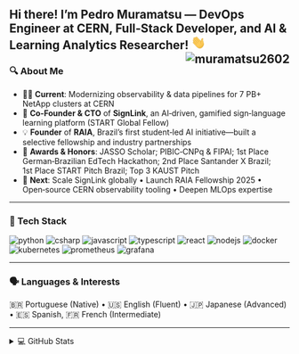 <h2 align="left">
  Hi there! I’m Pedro Muramatsu — DevOps Engineer at CERN, Full‑Stack Developer, and AI & Learning Analytics Researcher! <img src="https://github.com/ABSphreak/ABSphreak/blob/master/gifs/Hi.gif" height="25px">
  <img align="right" src="https://komarev.com/ghpvc/?username=Muramatsu2602" alt="muramatsu2602" />
</h2>

### 🔍 About Me
- 👨‍💻 **Current**: Modernizing observability & data pipelines for 7 PB+ NetApp clusters at CERN  
- 🤖 **Co‑Founder & CTO** of **SignLink**, an AI‑driven, gamified sign‑language learning platform (START Global Fellow)  
- 💡 **Founder** of **RAIA**, Brazil’s first student‑led AI initiative—built a selective fellowship and industry partnerships  
- 🏅 **Awards & Honors**: JASSO Scholar; PIBIC‑CNPq & FIPAI; 1st Place German‑Brazilian EdTech Hackathon; 2nd Place Santander X Brazil; 1st Place START Pitch Brazil; Top 3 KAUST Pitch  
- 🎯 **Next**: Scale SignLink globally • Launch RAIA Fellowship 2025 • Open‑source CERN observability tooling • Deepen MLOps expertise  

---

### 🧰 Tech Stack
<p align="left">
  <img src="https://cdn.jsdelivr.net/gh/devicons/devicon@latest/icons/python/python-original.svg" alt="python" width="30" height="30"/>  
  <img src="https://cdn.jsdelivr.net/gh/devicons/devicon@latest/icons/csharp/csharp-original.svg" alt="csharp" width="30" height="30"/>  
  <img src="https://cdn.jsdelivr.net/gh/devicons/devicon@latest/icons/javascript/javascript-original.svg" alt="javascript" width="30" height="30"/>  
  <img src="https://cdn.jsdelivr.net/gh/devicons/devicon@latest/icons/typescript/typescript-original.svg" alt="typescript" width="30" height="30"/>  
  <img src="https://cdn.jsdelivr.net/gh/devicons/devicon@latest/icons/react/react-original.svg" alt="react" width="30" height="30"/>  
  <img src="https://cdn.jsdelivr.net/gh/devicons/devicon@latest/icons/nodejs/nodejs-original.svg" alt="nodejs" width="30" height="30"/>  
  <img src="https://cdn.jsdelivr.net/gh/devicons/devicon@latest/icons/docker/docker-original.svg" alt="docker" width="30" height="30"/>  
  <img src="https://cdn.jsdelivr.net/gh/devicons/devicon@latest/icons/kubernetes/kubernetes-original.svg" alt="kubernetes" width="30" height="30"/>  
  <img src="https://cdn.jsdelivr.net/gh/devicons/devicon@latest/icons/prometheus/prometheus-original.svg" alt="prometheus" width="30" height="30"/>  
  <img src="https://cdn.jsdelivr.net/gh/devicons/devicon@latest/icons/grafana/grafana-original.svg" alt="grafana" width="30" height="30"/>
</p>

---

### 🗣️ Languages & Interests
🇧🇷 Portuguese (Native) • 🇺🇸 English (Fluent) • 🇯🇵 Japanese (Advanced) • 🇪🇸 Spanish, 🇫🇷 French (Intermediate)  

---

<details>
  <summary>💻 GitHub Stats</summary>
  <img align="left" src="https://github-readme-stats.vercel.app/api?username=Muramatsu2602&show_icons=true&hide_border=true" alt="GitHub Stats" />
  <img align="right" src="https://github-readme-stats.vercel.app/api/top-langs/?username=Muramatsu2602&layout=compact&hide_border=true" alt="Top Langs" />
</details>
